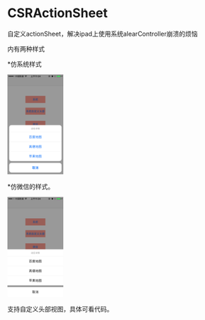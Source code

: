 # CSRActionSheet
自定义actionSheet，解决ipad上使用系统alearController崩溃的烦恼

内有两种样式

*仿系统样式

 <img src="https://github.com/CSRPackage/CSRActionSheet/blob/master/2.png" width="25%" height="25%">
 
*仿微信的样式。

 <img src="https://github.com/CSRPackage/CSRActionSheet/blob/master/1.png" width="25%" height="25%">
 
支持自定义头部视图，具体可看代码。
